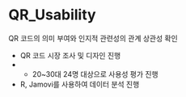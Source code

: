 # QR_Usability
QR 코드의 의미 부여와 인지적 관련성의 관계 상관성 확인
- QR 코드 시장 조사 및 디자인 진행
- - 20~30대 24명 대상으로 사용성 평가 진행
- R, Jamovi를 사용하여 데이터 분석 진행
